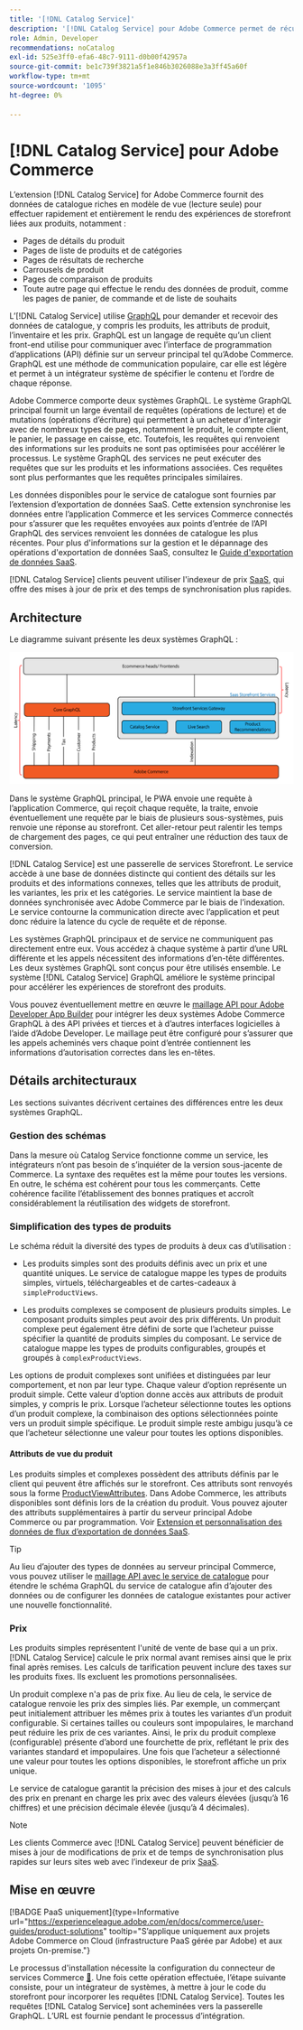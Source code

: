 ```yaml
---
title: '[!DNL Catalog Service]'
description: '[!DNL Catalog Service] pour Adobe Commerce permet de récupérer le contenu des pages d’affichage des produits et des pages de liste de produits beaucoup plus rapidement que les requêtes GraphQL natives d’Adobe Commerce.'
role: Admin, Developer
recommendations: noCatalog
exl-id: 525e3ff0-efa6-48c7-9111-d0b00f42957a
source-git-commit: be1c739f3821a5f1e846b3026088e3a3ff45a60f
workflow-type: tm+mt
source-wordcount: '1095'
ht-degree: 0%

---
```


# [!DNL Catalog Service] pour Adobe Commerce

L’extension [!DNL Catalog Service] for Adobe Commerce fournit des données de catalogue riches en modèle de vue (lecture seule) pour effectuer rapidement et entièrement le rendu des expériences de storefront liées aux produits, notamment :

* Pages de détails du produit
* Pages de liste de produits et de catégories
* Pages de résultats de recherche
* Carrousels de produit
* Pages de comparaison de produits
* Toute autre page qui effectue le rendu des données de produit, comme les pages de panier, de commande et de liste de souhaits

L’[!DNL Catalog Service] utilise [GraphQL](https://graphql.org/) pour demander et recevoir des données de catalogue, y compris les produits, les attributs de produit, l’inventaire et les prix. GraphQL est un langage de requête qu’un client front-end utilise pour communiquer avec l’interface de programmation d’applications (API) définie sur un serveur principal tel qu’Adobe Commerce. GraphQL est une méthode de communication populaire, car elle est légère et permet à un intégrateur système de spécifier le contenu et l’ordre de chaque réponse.

Adobe Commerce comporte deux systèmes GraphQL. Le système GraphQL principal fournit un large éventail de requêtes (opérations de lecture) et de mutations (opérations d’écriture) qui permettent à un acheteur d’interagir avec de nombreux types de pages, notamment le produit, le compte client, le panier, le passage en caisse, etc. Toutefois, les requêtes qui renvoient des informations sur les produits ne sont pas optimisées pour accélérer le processus. Le système GraphQL des services ne peut exécuter des requêtes que sur les produits et les informations associées. Ces requêtes sont plus performantes que les requêtes principales similaires.

Les données disponibles pour le service de catalogue sont fournies par l’extension d’exportation de données SaaS. Cette extension synchronise les données entre l’application Commerce et les services Commerce connectés pour s’assurer que les requêtes envoyées aux points d’entrée de l’API GraphQL des services renvoient les données de catalogue les plus récentes. Pour plus d&#39;informations sur la gestion et le dépannage des opérations d&#39;exportation de données SaaS, consultez le [Guide d&#39;exportation de données SaaS](../data-export/overview.md).

[!DNL Catalog Service] clients peuvent utiliser l&#39;indexeur de prix [SaaS](../price-index/price-indexing.md), qui offre des mises à jour de prix et des temps de synchronisation plus rapides.

## Architecture

Le diagramme suivant présente les deux systèmes GraphQL :

![Diagramme d’architecture de catalogue](assets/catalog-service-architecture.png)

Dans le système GraphQL principal, le PWA envoie une requête à l’application Commerce, qui reçoit chaque requête, la traite, envoie éventuellement une requête par le biais de plusieurs sous-systèmes, puis renvoie une réponse au storefront. Cet aller-retour peut ralentir les temps de chargement des pages, ce qui peut entraîner une réduction des taux de conversion.

[!DNL Catalog Service] est une passerelle de services Storefront. Le service accède à une base de données distincte qui contient des détails sur les produits et des informations connexes, telles que les attributs de produit, les variantes, les prix et les catégories. Le service maintient la base de données synchronisée avec Adobe Commerce par le biais de l’indexation.
Le service contourne la communication directe avec l’application et peut donc réduire la latence du cycle de requête et de réponse.

Les systèmes GraphQL principaux et de service ne communiquent pas directement entre eux. Vous accédez à chaque système à partir d’une URL différente et les appels nécessitent des informations d’en-tête différentes. Les deux systèmes GraphQL sont conçus pour être utilisés ensemble. Le système [!DNL Catalog Service] GraphQL améliore le système principal pour accélérer les expériences de storefront des produits.

Vous pouvez éventuellement mettre en œuvre le [maillage API pour Adobe Developer App Builder](https://developer.adobe.com/graphql-mesh-gateway/) pour intégrer les deux systèmes Adobe Commerce GraphQL à des API privées et tierces et à d’autres interfaces logicielles à l’aide d’Adobe Developer. Le maillage peut être configuré pour s’assurer que les appels acheminés vers chaque point d’entrée contiennent les informations d’autorisation correctes dans les en-têtes.

## Détails architecturaux

Les sections suivantes décrivent certaines des différences entre les deux systèmes GraphQL.

### Gestion des schémas

Dans la mesure où Catalog Service fonctionne comme un service, les intégrateurs n’ont pas besoin de s’inquiéter de la version sous-jacente de Commerce. La syntaxe des requêtes est la même pour toutes les versions. En outre, le schéma est cohérent pour tous les commerçants. Cette cohérence facilite l’établissement des bonnes pratiques et accroît considérablement la réutilisation des widgets de storefront.

### Simplification des types de produits

Le schéma réduit la diversité des types de produits à deux cas d’utilisation :

* Les produits simples sont des produits définis avec un prix et une quantité uniques. Le service de catalogue mappe les types de produits simples, virtuels, téléchargeables et de cartes-cadeaux à `simpleProductViews`.

* Les produits complexes se composent de plusieurs produits simples. Le composant produits simples peut avoir des prix différents. Un produit complexe peut également être défini de sorte que l’acheteur puisse spécifier la quantité de produits simples du composant. Le service de catalogue mappe les types de produits configurables, groupés et groupés à `complexProductViews`.

Les options de produit complexes sont unifiées et distinguées par leur comportement, et non par leur type. Chaque valeur d’option représente un produit simple. Cette valeur d’option donne accès aux attributs de produit simples, y compris le prix. Lorsque l’acheteur sélectionne toutes les options d’un produit complexe, la combinaison des options sélectionnées pointe vers un produit simple spécifique. Le produit simple reste ambigu jusqu’à ce que l’acheteur sélectionne une valeur pour toutes les options disponibles.

#### Attributs de vue du produit

Les produits simples et complexes possèdent des attributs définis par le client qui peuvent être affichés sur le storefront. Ces attributs sont renvoyés sous la forme [ProductViewAttributes](https://developer.adobe.com/commerce/services/graphql/catalog-service/products/#productviewattribute-type). Dans Adobe Commerce, les attributs disponibles sont définis lors de la création du produit. Vous pouvez ajouter des attributs supplémentaires à partir du serveur principal Adobe Commerce ou par programmation. Voir [Extension et personnalisation des données de flux d’exportation de données SaaS](../data-export/extensibility-and-customizations.md).

>[!TIP]
>
>Au lieu d’ajouter des types de données au serveur principal Commerce, vous pouvez utiliser le [maillage API avec le service de catalogue](mesh.md) pour étendre le schéma GraphQL du service de catalogue afin d’ajouter des données ou de configurer les données de catalogue existantes pour activer une nouvelle fonctionnalité.

### Prix

Les produits simples représentent l&#39;unité de vente de base qui a un prix. [!DNL Catalog Service] calcule le prix normal avant remises ainsi que le prix final après remises. Les calculs de tarification peuvent inclure des taxes sur les produits fixes. Ils excluent les promotions personnalisées.

Un produit complexe n&#39;a pas de prix fixe. Au lieu de cela, le service de catalogue renvoie les prix des simples liés. Par exemple, un commerçant peut initialement attribuer les mêmes prix à toutes les variantes d’un produit configurable. Si certaines tailles ou couleurs sont impopulaires, le marchand peut réduire les prix de ces variantes. Ainsi, le prix du produit complexe (configurable) présente d’abord une fourchette de prix, reflétant le prix des variantes standard et impopulaires. Une fois que l’acheteur a sélectionné une valeur pour toutes les options disponibles, le storefront affiche un prix unique.

Le service de catalogue garantit la précision des mises à jour et des calculs des prix en prenant en charge les prix avec des valeurs élevées (jusqu’à 16 chiffres) et une précision décimale élevée (jusqu’à 4 décimales).

>[!NOTE]
>
> Les clients Commerce avec [!DNL Catalog Service] peuvent bénéficier de mises à jour de modifications de prix et de temps de synchronisation plus rapides sur leurs sites web avec l’indexeur de prix [SaaS](../price-index/price-indexing.md).

## Mise en œuvre

[!BADGE PaaS uniquement]{type=Informative url="https://experienceleague.adobe.com/en/docs/commerce/user-guides/product-solutions" tooltip="S’applique uniquement aux projets Adobe Commerce on Cloud (infrastructure PaaS gérée par Adobe) et aux projets On-premise."}

Le processus d&#39;installation nécessite la configuration du connecteur de services Commerce [&#128279;](../landing/saas.md). Une fois cette opération effectuée, l’étape suivante consiste, pour un intégrateur de systèmes, à mettre à jour le code du storefront pour incorporer les requêtes [!DNL Catalog Service]. Toutes les requêtes [!DNL Catalog Service] sont acheminées vers la passerelle GraphQL. L’URL est fournie pendant le processus d’intégration.
